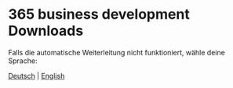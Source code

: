 # 365 business development Downloads

<script>
    var baseUrl = window.location.origin + '/';
    window.onload = function() {
        let currentUrl = window.location.href;
        if (currentUrl != currentUrl.toLowerCase()) {
            location.replace(currentUrl.toLowerCase());
        } else {
            var languages = {
                "de": "/de-de/404.html",
                "en": "/en-us/404.html"
            };

            // get browser language
            var userLang = navigator.language || navigator.userLanguage;
            userLang = userLang.split('-')[0]; // "de-DE" -> "de"

            // if language is known, redirect
            if (languages[userLang]) {
                window.location.href = languages[userLang];
            } else {
                // If not, default to English
                window.location.href = "/en-us/404.html";
            }
        }
    };
</script>

Falls die automatische Weiterleitung nicht funktioniert, wähle deine Sprache:

<a href="/de-de/404.html">Deutsch</a> | <a href="/en-us/404.html">English</a>